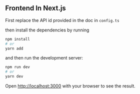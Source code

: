 ## Frontend In Next.js

First replace the API id provided in the doc in ```config.ts```

then install the dependencies by running
```bash
npm install
# or
yarn add
```

and then run the development server:

```bash
npm run dev
# or
yarn dev
```

Open [http://localhost:3000](http://localhost:3000) with your browser to see the result.
